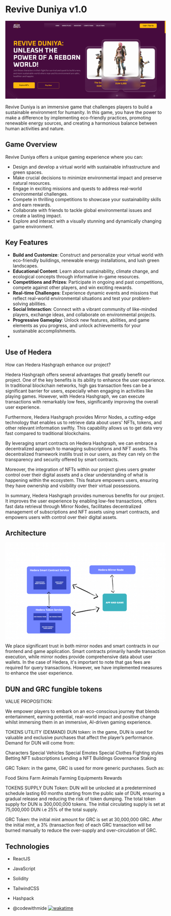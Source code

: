 # Revive Duniya v1.0

![Homepage](https://github.com/Revive-Duniya/v1.0/blob/main/src/assets/images/homepage.PNG)

Revive Duniya is an immersive game that challenges players to build a sustainable environment for humanity. In this game, you have the power to make a difference by implementing eco-friendly practices, promoting renewable energy sources, and creating a harmonious balance between human activities and nature.

## Game Overview

Revive Duniya offers a unique gaming experience where you can:

- Design and develop a virtual world with sustainable infrastructure and green spaces.
- Make crucial decisions to minimize environmental impact and preserve natural resources.
- Engage in exciting missions and quests to address real-world environmental challenges.
- Compete in thrilling competitions to showcase your sustainability skills and earn rewards.
- Collaborate with friends to tackle global environmental issues and create a lasting impact.
- Explore and interact with a visually stunning and dynamically changing game environment.

## Key Features

- **Build and Customize**: Construct and personalize your virtual world with eco-friendly buildings, renewable energy installations, and lush green landscapes.
- **Educational Content**: Learn about sustainability, climate change, and ecological concepts through informative in-game resources.
- **Competitions and Prizes**: Participate in ongoing and past competitions, compete against other players, and win exciting rewards.
- **Real-time Challenges**: Experience dynamic events and missions that reflect real-world environmental situations and test your problem-solving abilities.
- **Social Interaction**: Connect with a vibrant community of like-minded players, exchange ideas, and collaborate on environmental projects.
- **Progressive Gameplay**: Unlock new features, abilities, and game elements as you progress, and unlock achievements for your sustainable accomplishments.
- 
## Use of Hedera

How can Hedera Hashgraph enhance our project?

Hedera Hashgraph offers several advantages that greatly benefit our project. One of the key benefits is its ability to enhance the user experience. In traditional blockchain networks, high gas transaction fees can be a significant barrier for users, especially when engaging in activities like playing games. However, with Hedera Hashgraph, we can execute transactions with remarkably low fees, significantly improving the overall user experience.

Furthermore, Hedera Hashgraph provides Mirror Nodes, a cutting-edge technology that enables us to retrieve data about users' NFTs, tokens, and other relevant information swiftly. This capability allows us to get data very fast compared to traditional blockchains.

By leveraging smart contracts on Hedera Hashgraph, we can embrace a decentralized approach to managing subscriptions and NFT assets. This decentralized framework instills trust in our users, as they can rely on the transparency and security offered by smart contracts.

Moreover, the integration of NFTs within our project gives users greater control over their digital assets and a clear understanding of what is happening within the ecosystem. This feature empowers users, ensuring they have ownership and visibility over their virtual possessions.

In summary, Hedera Hashgraph provides numerous benefits for our project. It improves the user experience by enabling low-fee transactions, offers fast data retrieval through Mirror Nodes, facilitates decentralized management of subscriptions and NFT assets using smart contracts, and empowers users with control over their digital assets. 

## Architecture
![Architecture](https://github.com/Revive-Duniya/v1.0/blob/main/rd.PNG)
We place significant trust in both mirror nodes and smart contracts in our frontend and game application. Smart contracts primarily handle transaction execution, while mirror nodes provide comprehensive data about user wallets. In the case of Hedera, it's important to note that gas fees are required for query transactions. However, we have implemented measures to enhance the user experience.

## DUN and GRC fungible tokens
VALUE PROPOSITION: 

We empower players to embark on an eco-conscious journey that blends entertainment, earning potential, real-world impact and positive change whilst immersing them in an immersive, AI-driven gaming experience. 


TOKENS UTILITY (DEMAND)
DUN token: in the game, DUN is used for valuable and exclusive purchases that affect the player’s performance. Demand for DUN will come from:
 
Characters
Special Vehicles
Special Emotes
Special Clothes
Fighting styles
Betting 
NFT subscriptions
Lending a NFT
Buildings
Governance 
Staking 

GRC Token: in the game, GRC is used for more generic purchases. Such as: 

Food
Skins
Farm Animals 
Farming Equipments 
Rewards 

TOKENS SUPPLY
DUN Token: DUN will be unlocked at a predetermined schedule lasting 60 months starting from the public sale of DUN, ensuring a gradual release and reducing the risk of token dumping. The total token supply for DUN is 300,000,000 tokens. The initial circulating supply is set at 75,000,000 DUN i.e 25% of the total supply. 

GRC Token: the initial mint amount for GRC is set at 30,000,000 GRC. After the initial mint, a 3% (transaction fee) of each GRC transaction will be burned manually to reduce the over-supply and over-circulation of GRC.
## Technologies

- ReactJS
- JavaScript
- Solidity
- TailwindCSS
- Hashpack

- @codewithmide
[![wakatime](https://wakatime.com/badge/user/fa7f7dfa-31c0-4185-8964-8be612dd48ed/project/0f682e5b-2e05-4304-ab02-bf309a06241a.svg)](https://wakatime.com/badge/user/fa7f7dfa-31c0-4185-8964-8be612dd48ed/project/0f682e5b-2e05-4304-ab02-bf309a06241a)
